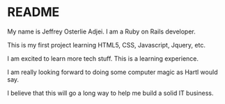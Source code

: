 # README

My name is Jeffrey Osterlie Adjei. I am a Ruby on Rails developer.

This is my first project learning HTML5, CSS, Javascript, Jquery, etc.

I am excited to learn more tech stuff. This is a learning experience.

I am really looking forward to doing some computer magic as Hartl would say.

I believe that this will go a long way to help me build a solid IT business.
